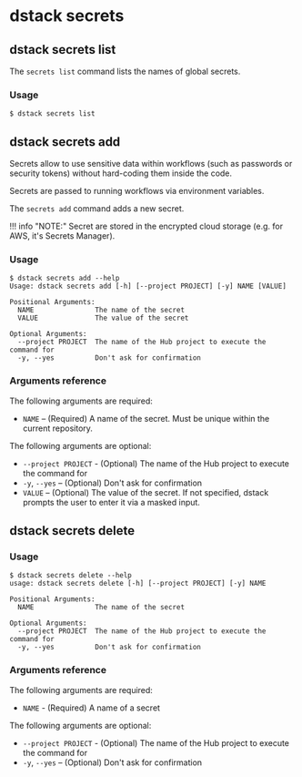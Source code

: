# dstack secrets

## dstack secrets list

The `secrets list` command lists the names of global secrets.

### Usage

<div class="termy">

```shell
$ dstack secrets list
```

</div>

## dstack secrets add

Secrets allow to use sensitive data within workflows (such as passwords or security tokens) without 
hard-coding them inside the code.

Secrets are passed to running workflows via environment variables.

The `secrets add` command adds a new secret.

!!! info "NOTE:"
    Secret are stored in the encrypted cloud storage (e.g. for AWS, it's Secrets Manager).

### Usage

<div class="termy">

```shell
$ dstack secrets add --help
Usage: dstack secrets add [-h] [--project PROJECT] [-y] NAME [VALUE]

Positional Arguments:
  NAME               The name of the secret
  VALUE              The value of the secret

Optional Arguments:
  --project PROJECT  The name of the Hub project to execute the command for
  -y, --yes          Don't ask for confirmation
```

</div>

### Arguments reference

The following arguments are required:

- `NAME` – (Required) A name of the secret. Must be unique within the current repository.

The following arguments are optional:

- `--project PROJECT` - (Optional) The name of the Hub project to execute the command for
-  `-y`, `--yes` – (Optional) Don't ask for confirmation 
- `VALUE` – (Optional) The value of the secret. If not specified, dstack prompts the user to enter it via a masked input.


## dstack secrets delete

### Usage

<div class="termy">

```shell    
$ dstack secrets delete --help
usage: dstack secrets delete [-h] [--project PROJECT] [-y] NAME

Positional Arguments:
  NAME               The name of the secret

Optional Arguments:
  --project PROJECT  The name of the Hub project to execute the command for
  -y, --yes          Don't ask for confirmation
```

</div>

### Arguments reference

The following arguments are required:

- `NAME` - (Required) A name of a secret

The following arguments are optional:

- `--project PROJECT` - (Optional) The name of the Hub project to execute the command for
- `-y`, `--yes` – (Optional) Don't ask for confirmation 